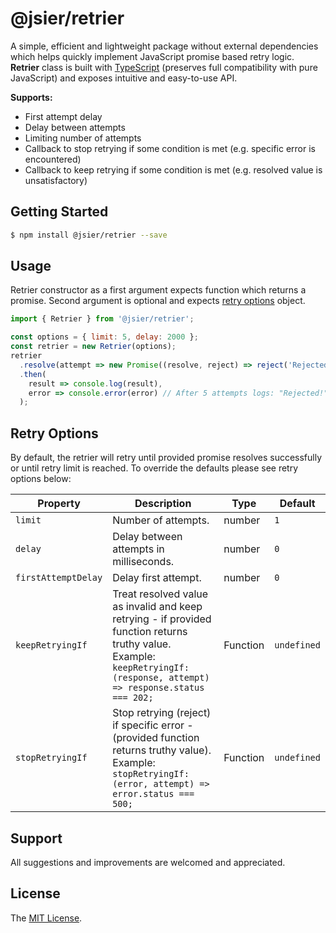 # @jsier/retrier
A simple, efficient and lightweight package without external dependencies which helps quickly implement JavaScript promise based retry logic. **Retrier** class is built with [TypeScript](http://www.typescriptlang.org/) (preserves full compatibility with pure JavaScript) and exposes intuitive and easy-to-use API. 

**Supports:**
- First attempt delay
- Delay between attempts
- Limiting number of attempts
- Callback to stop retrying if some condition is met (e.g. specific error is encountered)
- Callback to keep retrying if some condition is met (e.g. resolved value is unsatisfactory)


## Getting Started
```bash
$ npm install @jsier/retrier --save
```

## Usage
Retrier constructor as a first argument expects function which returns a promise. Second argument is optional and expects [retry options](#retry-options) object.

```javascript
import { Retrier } from '@jsier/retrier';

const options = { limit: 5, delay: 2000 };
const retrier = new Retrier(options);
retrier
  .resolve(attempt => new Promise((resolve, reject) => reject('Rejected!')))
  .then(
    result => console.log(result),
    error => console.error(error) // After 5 attempts logs: "Rejected!"
  );
```

## Retry Options
By default, the retrier will retry until provided promise resolves successfully or until retry limit is reached. To override the defaults please see retry options below:

Property | Description | Type | Default
--- | --- | --- | ---
`limit` | Number of attempts. | number | `1`
`delay` | Delay between attempts in milliseconds. | number | `0`
`firstAttemptDelay` | Delay first attempt. | number | `0`
`keepRetryingIf` | Treat resolved value as invalid and keep retrying - if provided function returns truthy value. Example: `keepRetryingIf: (response, attempt) => response.status === 202;` | Function | `undefined`
`stopRetryingIf` | Stop retrying (reject) if specific error - (provided function returns truthy value). Example: `stopRetryingIf: (error, attempt) => error.status === 500;` | Function | `undefined`


## Support
All suggestions and improvements are welcomed and appreciated.


## License
The [MIT License](https://github.com/seidme/jsier/blob/master/LICENSE).
